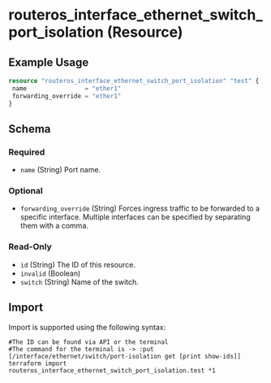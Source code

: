 # routeros_interface_ethernet_switch_port_isolation (Resource)


## Example Usage
```terraform
resource "routeros_interface_ethernet_switch_port_isolation" "test" {
 name                = "ether1"
 forwarding_override = "ether1"
}
```

<!-- schema generated by tfplugindocs -->
## Schema

### Required

- `name` (String) Port name.

### Optional

- `forwarding_override` (String) Forces ingress traffic to be forwarded to a specific interface. Multiple interfaces can be specified by separating them with a comma.

### Read-Only

- `id` (String) The ID of this resource.
- `invalid` (Boolean)
- `switch` (String) Name of the switch.

## Import
Import is supported using the following syntax:
```shell
#The ID can be found via API or the terminal
#The command for the terminal is -> :put [/interface/ethernet/switch/port-isolation get [print show-ids]]
terraform import routeros_interface_ethernet_switch_port_isolation.test *1
```
